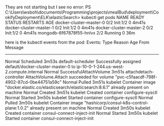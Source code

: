 They are not starting but I see no error:
PS C:\Users\wsboh\documents\Programming\projects\mealBud\deployment\CookifyDeployment\ELK\elasticSearch> kubectl get pods
NAME                       READY   STATUS     RESTARTS   AGE
docker-cluster-master-0    0/2     Init:1/2   0          4m41s
docker-cluster-master-1    0/2     Init:1/2   0          4m41s
docker-cluster-master-2    0/2     Init:1/2   0          4m41s
mongodb-6f67878f55-hnlvx   2/2     Running    0          36m

here is the kubectl events from the pod:
Events:
  Type    Reason                  Age    From                     Message
  ----    ------                  ----   ----                     -------
  Normal  Scheduled               3m53s  default-scheduler        Successfully assigned default/docker-cluster-master-0 to ip-10-0-1-244.us-west-2.compute.internal
  Normal  SuccessfulAttachVolume  3m51s  attachdetach-controller  AttachVolume.Attach succeeded for volume "pvc-c5faacdf-798f-4902-87cd-0be44751a59c"
  Normal  Pulled                  3m51s  kubelet                  Container image "docker.elastic.co/elasticsearch/elasticsearch:8.6.1" already present on machine
  Normal  Created                 3m51s  kubelet                  Created container configure-sysctl
  Normal  Started                 3m50s  kubelet                  Started container configure-sysctl
  Normal  Pulled                  3m50s  kubelet                  Container image "hashicorp/consul-k8s-control-plane:1.0.2" already present on machine
  Normal  Created                 3m50s  kubelet                  Created container consul-connect-inject-init
  Normal  Started                 3m50s  kubelet                  Started container consul-connect-inject-init